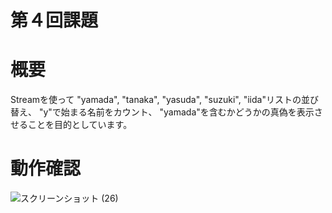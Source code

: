 # 第４回課題
# 概要
Streamを使って
"yamada", "tanaka", "yasuda", "suzuki", "iida"リストの並び替え、
"y"で始まる名前をカウント、
"yamada"を含むかどうかの真偽を表示させることを目的としています。
# 動作確認
![スクリーンショット (26)](https://github.com/affy03/SteamSample/assets/159910151/d8d17974-6e0f-4203-a222-6f772c3f73c0)
